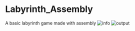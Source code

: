 # Labyrinth_Assembly
A basic labyrinth game made with assembly
![info](https://user-images.githubusercontent.com/85808317/179467067-6663f265-7d12-4351-bce5-268a84b60954.png)
![output](https://user-images.githubusercontent.com/85808317/179088611-ec8d57e1-d171-4ada-acf1-4928423ae800.png)


